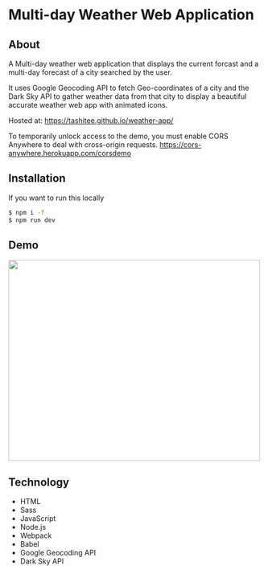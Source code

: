 # Multi-day Weather Web Application

## About 
A Multi-day weather web application that displays the current forcast and a multi-day forecast of a city searched by the user.

It uses Google Geocoding API to fetch Geo-coordinates of a city and the Dark Sky API to gather weather data from that city to display a beautiful accurate weather web app with animated icons.

Hosted at: https://tashitee.github.io/weather-app/

To temporarily unlock access to the demo, you must enable CORS Anywhere to deal with cross-origin requests.
https://cors-anywhere.herokuapp.com/corsdemo

## Installation
If you want to run this locally
```bash
$ npm i -f
$ npm run dev 
```

## Demo
<img src="https://media.giphy.com/media/LQPRVDLFTQjS5j00GH/source.gif" width="500" height="400" />




## Technology 

* HTML
* Sass
* JavaScript
* Node.js
* Webpack
* Babel
* Google Geocoding API
* Dark Sky API 
